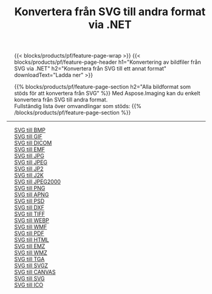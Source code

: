 ﻿---
title: Konvertera från SVG till andra format via .NET 
weight: 3920
url: /sv/net/conversion/from/svg 
lang: sv
langdirlevel: 2
locales: zh-hans,ja,it,ru,de,es,fr,nl,id,lt,pl,pt,vi,tr,ko,zh-hant,ar,hi,th,sv,cs,uk,he
description: Med Aspose.Imaging kan du enkelt konvertera från SVG till ett annat format
---

{{< blocks/products/pf/feature-page-wrap >}}
{{< blocks/products/pf/feature-page-header h1="Konvertering av bildfiler från SVG via .NET" h2="Konvertera från SVG till ett annat format" downloadText="Ladda ner" >}}


{{% blocks/products/pf/feature-page-section  h2="Alla bildformat som stöds för att konvertera från SVG" %}}
Med Aspose.Imaging kan du enkelt konvertera från SVG till andra format.
<br/>
Fullständig lista över omvandlingar som stöds:
{{% /blocks/products/pf/feature-page-section %}}
<div class="container-fluid productfamilypage bg-gray">
    <div class="convertypes bg-gray agp-content section">
        <div class="container">
		<hr style="margin-left:-20px;"/>
		<div class="row other-converters">
		    <div class='col-md-2 other-converter remove-lp remove-rp'><a href="/imaging/sv/net/conversion/svg-to-bmp" >SVG till BMP</a></div><div class='col-md-2 other-converter remove-lp remove-rp'><a href="/imaging/sv/net/conversion/svg-to-gif" >SVG till GIF</a></div><div class='col-md-2 other-converter remove-lp remove-rp'><a href="/imaging/sv/net/conversion/svg-to-dicom" >SVG till DICOM</a></div><div class='col-md-2 other-converter remove-lp remove-rp'><a href="/imaging/sv/net/conversion/svg-to-emf" >SVG till EMF</a></div><div class='col-md-2 other-converter remove-lp remove-rp'><a href="/imaging/sv/net/conversion/svg-to-jpg" >SVG till JPG</a></div><div class='col-md-2 other-converter remove-lp remove-rp'><a href="/imaging/sv/net/conversion/svg-to-jpeg" >SVG till JPEG</a></div><div class='col-md-2 other-converter remove-lp remove-rp'><a href="/imaging/sv/net/conversion/svg-to-jp2" >SVG till JP2</a></div><div class='col-md-2 other-converter remove-lp remove-rp'><a href="/imaging/sv/net/conversion/svg-to-j2k" >SVG till J2K</a></div><div class='col-md-2 other-converter remove-lp remove-rp'><a href="/imaging/sv/net/conversion/svg-to-jpeg2000" >SVG till JPEG2000</a></div><div class='col-md-2 other-converter remove-lp remove-rp'><a href="/imaging/sv/net/conversion/svg-to-png" >SVG till PNG</a></div><div class='col-md-2 other-converter remove-lp remove-rp'><a href="/imaging/sv/net/conversion/svg-to-apng" >SVG till APNG</a></div><div class='col-md-2 other-converter remove-lp remove-rp'><a href="/imaging/sv/net/conversion/svg-to-psd" >SVG till PSD</a></div><div class='col-md-2 other-converter remove-lp remove-rp'><a href="/imaging/sv/net/conversion/svg-to-dxf" >SVG till DXF</a></div><div class='col-md-2 other-converter remove-lp remove-rp'><a href="/imaging/sv/net/conversion/svg-to-tiff" >SVG till TIFF</a></div><div class='col-md-2 other-converter remove-lp remove-rp'><a href="/imaging/sv/net/conversion/svg-to-webp" >SVG till WEBP</a></div><div class='col-md-2 other-converter remove-lp remove-rp'><a href="/imaging/sv/net/conversion/svg-to-wmf" >SVG till WMF</a></div><div class='col-md-2 other-converter remove-lp remove-rp'><a href="/imaging/sv/net/conversion/svg-to-pdf" >SVG till PDF</a></div><div class='col-md-2 other-converter remove-lp remove-rp'><a href="/imaging/sv/net/conversion/svg-to-html" >SVG till HTML</a></div><div class='col-md-2 other-converter remove-lp remove-rp'><a href="/imaging/sv/net/conversion/svg-to-emz" >SVG till EMZ</a></div><div class='col-md-2 other-converter remove-lp remove-rp'><a href="/imaging/sv/net/conversion/svg-to-wmz" >SVG till WMZ</a></div><div class='col-md-2 other-converter remove-lp remove-rp'><a href="/imaging/sv/net/conversion/svg-to-tga" >SVG till TGA</a></div><div class='col-md-2 other-converter remove-lp remove-rp'><a href="/imaging/sv/net/conversion/svg-to-svgz" >SVG till SVGZ</a></div><div class='col-md-2 other-converter remove-lp remove-rp'><a href="/imaging/sv/net/conversion/svg-to-canvas" >SVG till CANVAS</a></div><div class='col-md-2 other-converter remove-lp remove-rp'><a href="/imaging/sv/net/conversion/svg-to-svg" >SVG till SVG</a></div><div class='col-md-2 other-converter remove-lp remove-rp'><a href="/imaging/sv/net/conversion/svg-to-ico" >SVG till ICO</a></div>
                </div>
        </div>
    </div>
</div>
<br/>

